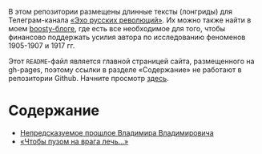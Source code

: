В этом репозитории размещены длинные тексты (лонгриды) для Телеграм-канала [«Эхо русских революций»](https://t.me/channel_1917). 
Их можно также найти в моем [boosty-блоге](https://boosty.to/channel-1917), где есть все необходимое для того, чтобы финансово поддержать усилия автора по исследованию феноменов 1905-1907 и 1917 гг.

Этот `README`-файл является главной страницей сайта, размещенного на gh-pages, поэтому cсылки в разделе «Содержание» не работают в репозитории Github. Начните просмотр [здесь](https://yababay.github.io/boosty-1917).

# Содержание

* [Непредсказуемое прошлое Владимира Владимировича](articles/nepredskazuemoe-proshloe-vv)
* [«Чтобы пузом на врага лечь...»](articles/puzom-na-vraga)
